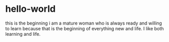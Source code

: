 # hello-world
this is the beginning
i am a mature woman who is always ready and willing to learn because that is the beginning of everything new and life. I like both learning and life.
